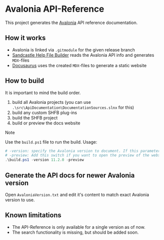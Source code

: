 # Avalonia API-Reference
This project generates the [Avalonia](https://avaloniaui.net) API reference documentation.

## How it works
- Avalonia is linked via `.gitmodule` for the given release branch
- [Sandcastle Help File Builder](https://github.com/EWSoftware/SHFB) reads the Avalonia API info and generates `MDX`-files
- [Docusaurus]() uses the created `MDX`-files to generate a static website

## How to build
It is important to mind the build order.
1. build all Avalonia projects (you can use `.\src\ApiDocumentation\DocumentationSources.slnx` for this)
2. build any custom SHFB plug-ins
3. build the SHFB project
4. build or preview the docs website

> [!NOTE]
> Use the `build.ps1` file to run the build. Usage:
> ```ps1
> # -version: specify the Avalonia version to document. If this parameter is not set, `AvaloniaVersion.txt` will be used instead. 
> # -preview: Add this switch if you want to open the preview of the website. If this switch is missing, an optimized build will be created
> .\build.ps1 -version 11.2.0 -preview
> ```

## Generate the API docs for newer Avalonia version
Open `AvaloniaVersion.txt` and edit it's content to match exact Avalonia version to use. 

## Known limitations
- The API-Reference is only available for a single version as of now. 
- The search functionality is missing, but should be added soon.